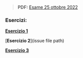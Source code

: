 > **PDF:** [Esame 25 ottobre 2022](/Esami/2022/esameOttobre2022_conSol.pdf)

### Esercizi:

[**Esercizio 1**](/../../issues/20)

[**Esercizio 2**](issue file path)

[**Esercizio 3**](/../../issues/72)
